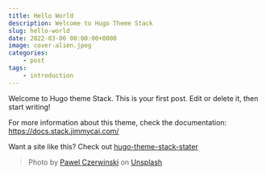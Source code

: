 ```yaml
---
title: Hello World
description: Welcome to Hugo Theme Stack
slug: hello-world
date: 2022-03-06 00:00:00+0000
image: cover-alien.jpeg
categories:
    - post
tags:
    - introduction
---
```


Welcome to Hugo theme Stack. This is your first post. Edit or delete it, then start writing!

For more information about this theme, check the documentation: https://docs.stack.jimmycai.com/

Want a site like this? Check out [hugo-theme-stack-stater](https://github.com/CaiJimmy/hugo-theme-stack-starter)

> Photo by [Pawel Czerwinski](https://unsplash.com/@pawel_czerwinski) on [Unsplash](https://unsplash.com/)